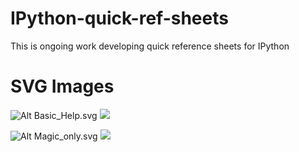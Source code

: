 IPython-quick-ref-sheets
========================

This is ongoing work developing quick reference sheets for IPython

SVG Images
========================

![Alt Basic_Help.svg](https://github.com/damontallen/IPython-quick-ref-sheets/raw/master/Basic_Help.svg)
<img src="https://github.com/damontallen/IPython-quick-ref-sheets/raw/master/Basic_Help.svg"/>

![Alt Magic_only.svg](https://github.com/damontallen/IPython-quick-ref-sheets/raw/master/Magic_only.svg)
<img src="https://github.com/damontallen/IPython-quick-ref-sheets/raw/master/Magic_only.svg"/>


